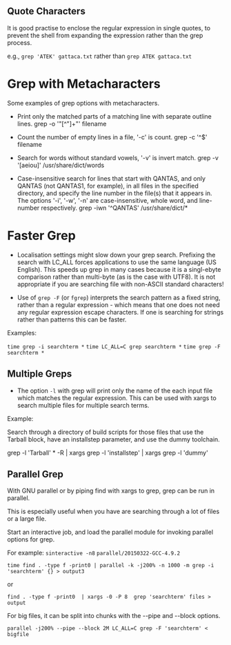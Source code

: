 Quote Characters
----------------

It is good practise to enclose the regular expression in single quotes, to prevent the shell from expanding the expression rather than the grep process. 

e.g., `grep 'ATEK' gattaca.txt` rather than `grep ATEK gattaca.txt`

Grep with Metacharacters
========================

Some examples of grep options with metacharacters.

* Print only the matched parts of a matching line with separate outline lines.
grep -o '"[^"]\+"' filename

* Count the number of empty lines in a file, '-c' is count.
grep -c '^$' filename

* Search for words without standard vowels, '-v' is invert match.
grep -v '[aeiou]' /usr/share/dict/words

* Case-insensitive search for lines that start with QANTAS, and only QANTAS (not QANTAS1, for example), in all files in the specified directory, and specify the line number in the file(s) that it appears in. The options '-i', '-w', '-n' are case-insensitive, whole word, and line-number respectively.
grep -iwn '^QANTAS' /usr/share/dict/*

Faster Grep
===========

* Localisation settings might slow down your grep search. Prefixing the search with LC_ALL forces applications to use the same language (US English). This speeds up grep in many cases because it is a singl-ebyte comparison rather than multi-byte (as is the case with UTF8).  It is not appropriate if you are searching file with non-ASCII standard characters!

* Use of `grep -F` (or `fgrep`) interprets the search pattern as a fixed string, rather than a regular expression - which means that one does not need any regular expression escape characters. If one is searching for strings rather than patterns this can be faster.

Examples:

`time grep -i searchterm *`
`time LC_ALL=C grep searchterm *`
`time grep -F searchterm *`

Multiple Greps
--------------

* The option `-l` with grep will print only the name of the each input file which matches the regular expression. This can be used with xargs to search multiple files for multiple search terms.

Example:

Search through a directory of build scripts for those files that use the Tarball block, have an installstep parameter, and use the dummy toolchain.

grep -l 'Tarball' * -R | xargs grep -l 'installstep' | xargs grep -l 'dummy'

Parallel Grep
-------------

With GNU parallel or by piping find with xargs to grep, grep can be run in parallel. 

This is especially useful when you have are searching through a lot of files or a large file.

Start an interactive job, and load the parallel module for invoking parallel options for grep.

For example:
`sinteractive -n8`
`parallel/20150322-GCC-4.9.2` 

`time find . -type f -print0 | parallel -k -j200% -n 1000 -m grep -i 'searchterm' {} > output3`

or 

`find . -type f -print0  | xargs -0 -P 8  grep 'searchterm' files > output`

For big files, it can be split into chunks with the --pipe and --block options.

`parallel -j200% --pipe --block 2M LC_ALL=C grep -F 'searchterm' < bigfile`

